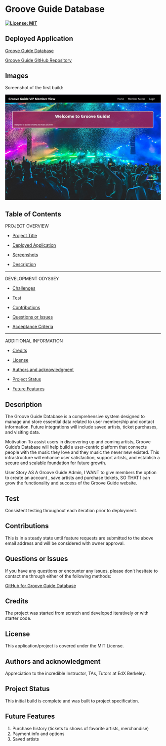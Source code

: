 # Groove Guide Database

#### [![License: MIT](https://img.shields.io/badge/License-MIT-yellow.svg)](https://opensource.org/licenses/MIT) 

## Deployed Application
[Groove Guide Database](https://groove-guide-database-1-aac602f0f549.herokuapp.com/)

[Groove Guide GitHub Repository](https://github.com/cguntur/groove_guide__database)

## Images

Screenshot of the first build:

![screen shot of initial build](/public/images/Groove%20Guide%20Database.jpg)

## Table of Contents

PROJECT OVERVIEW

- [Project Title](#project-title-top)

- [Deployed Application](#deployed-application)

- [Screenshots](#images)

- [Description](#description)

---------------------

DEVELOPMENT ODYSSEY

- [Challenges](#challenges)

- [Test](#credits)

- [Contributions](#contributions)

- [Questions or Issues](#questions-issues)

- [Acceptance Criteria](#acceptance-criteria)

---------------------

ADDITIONAL INFORMATION

- [Credits](#credits)

- [License](#license)

- [Authors and acknowledgment](#authors-and-acknowledgment)

- [Project Status](#project-status)

- [Future Features](#future-features)


## Description
The Groove Guide Database is a comprehensive system designed to manage and store essential data related to user membership and contact information. Future integrations will include saved artists, ticket purchases, and visiting data. 

Motivation
To assist users in discovering up and coming artists, Groove Guide’s Database will help build a user-centric platform that connects people with the music they love and they music the never new existed. This infrastructure will enhance user satisfaction, support artists, and establish a secure and scalable foundation for future growth. 

User Story
AS A Groove Guide Admin,
I WANT  to give members the option to create an account , save artists and purchase tickets, 
SO THAT I can grow the functionality and success of the Groove Guide website. 

## Test
Consistent testing throughout each iteration prior to deployment. 

## Contributions
This is in a steady state until feature requests are submitted to the above email address and will be considered with owner approval.

## Questions or Issues
If you have any questions or encounter any issues, please don't hesitate to contact me through either of the following methods:

[GitHub for Groove Guide Database](https://github.com/https://github.com/cguntur/groove_guide__database)

## Credits
The project was started from scratch and developed iteratively or with starter code.

## License
This application/project is covered under the MIT License.

## Authors and acknowledgment
Appreciation to the incredible Instructor, TAs, Tutors at EdX Berkeley.

## Project Status
This initial build is complete and was built to project specification.

## Future Features
1. Purchase history (tickets to shows of favorite artists, merchandise)
2. Payment info and options
3. Saved artists
